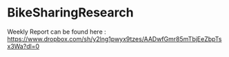 # BikeSharingResearch

Weekly Report can be found here : https://www.dropbox.com/sh/y2lng1pwyx9tzes/AADwfGmr85mTbjEeZbpTsx3Wa?dl=0


